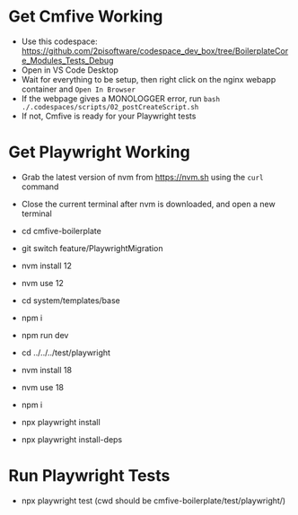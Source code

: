 # Get Cmfive Working
- Use this codespace: https://github.com/2pisoftware/codespace_dev_box/tree/BoilerplateCore_Modules_Tests_Debug
- Open in VS Code Desktop
- Wait for everything to be setup, then right click on the nginx webapp container and `Open In Browser`
- If the webpage gives a MONOLOGGER error, run `bash ./.codespaces/scripts/02_postCreateScript.sh`
- If not, Cmfive is ready for your Playwright tests


# Get Playwright Working
- Grab the latest version of nvm from https://nvm.sh using the `curl` command
- Close the current terminal after nvm is downloaded, and open a new terminal
- cd cmfive-boilerplate
- git switch feature/PlaywrightMigration

- nvm install 12
- nvm use 12
- cd system/templates/base
- npm i
- npm run dev

- cd ../../../test/playwright
- nvm install 18
- nvm use 18
- npm i
- npx playwright install
- npx playwright install-deps


# Run Playwright Tests
- npx playwright test (cwd should be cmfive-boilerplate/test/playwright/)